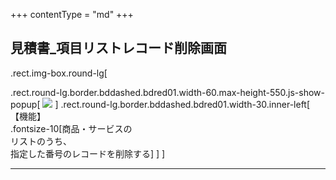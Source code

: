 +++
contentType = "md"
+++


## 見積書_項目リストレコード削除画面

.rect.img-box.round-lg[

.rect.round-lg.border.bddashed.bdred01.width-60.max-height-550.js-show-popup[
![](./resource/screens/09.png)
]
.rect.round-lg.border.bddashed.bdred01.width-30.inner-left[
【機能】  
.fontsize-10[商品・サービスの<br>リストのうち、<br>指定した番号のレコードを削除する]
]
]

---